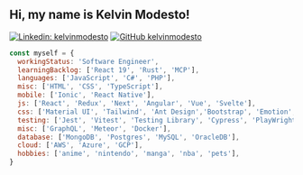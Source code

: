 <h2> Hi, my name is Kelvin Modesto! </h2>

[![Linkedin: kelvinmodesto](https://img.shields.io/badge/-kelvinmodesto-blue?style=flat-square&logo=Linkedin&logoColor=white&link=https://www.linkedin.com/in/kelvinmodesto/)](https://www.linkedin.com/in/kelvinmodesto/)
[![GitHub kelvinmodesto](https://img.shields.io/github/followers/kelvinmodesto?label=follow&style=social)](https://github.com/kelvinmodesto)

```javascript
const myself = {
  workingStatus: 'Software Engineer',
  learningBacklog: ['React 19', 'Rust', 'MCP'],
  languages: ['JavaScript', 'C#', 'PHP'],
  misc: ['HTML', 'CSS', 'TypeScript'],
  mobile: ['Ionic', 'React Native'],
  js: ['React', 'Redux', 'Next', 'Angular', 'Vue', 'Svelte'],
  css: ['Material UI', 'Tailwind', 'Ant Design','Bootstrap', 'Emotion', 'SCSS']
  testing: ['Jest', 'Vitest', 'Testing Library', 'Cypress', 'PlayWright'],
  misc: ['GraphQL', 'Meteor', 'Docker'],
  database: ['MongoDB', 'Postgres', 'MySQL', 'OracleDB'],
  cloud: ['AWS', 'Azure', 'GCP'],
  hobbies: ['anime', 'nintendo', 'manga', 'nba', 'pets'],
}
```
